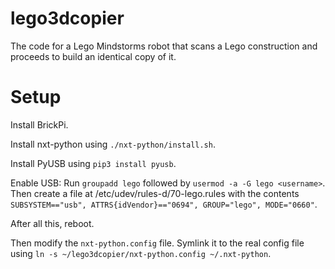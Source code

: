 # lego3dcopier
The code for a Lego Mindstorms robot that scans a Lego construction and proceeds to build an identical copy of it.


# Setup

Install BrickPi.

Install nxt-python using `./nxt-python/install.sh`.

Install PyUSB using `pip3 install pyusb`.

Enable USB: Run `groupadd lego` followed by `usermod -a -G lego <username>`. Then create a file at /etc/udev/rules-d/70-lego.rules with the contents `SUBSYSTEM=="usb", ATTRS{idVendor}=="0694", GROUP="lego", MODE="0660"`.

After all this, reboot.

Then modify the `nxt-python.config` file. Symlink it to the real config file using `ln -s ~/lego3dcopier/nxt-python.config ~/.nxt-python`.
